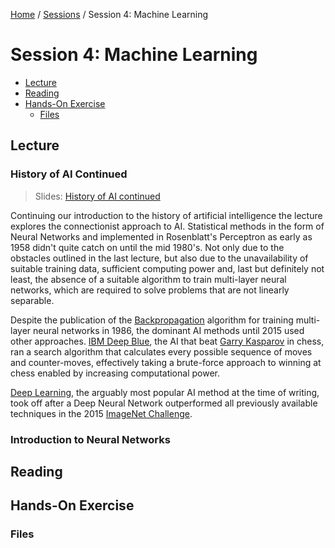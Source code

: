 [Home](../../README.md) / [Sessions](../README.md) / Session 4: Machine Learning

# Session 4: Machine Learning

* [Lecture](#lecture)
* [Reading](#reading)
* [Hands-On Exercise](#hands-on-exercise)
	* [Files](#files)

## Lecture

### History of AI Continued

> Slides: [History of AI continued](lecture/slides_history_of_ai_continued.md)

Continuing our introduction to the history of artificial intelligence the lecture explores the connectionist approach to AI. Statistical methods in the form of Neural Networks and implemented in Rosenblatt's Perceptron as early as 1958 didn't quite catch on until the mid 1980's. Not only due to the obstacles outlined in the last lecture, but also due to the unavailability of suitable training data, sufficient computing power and, last but definitely not least, the absence of a suitable algorithm to train multi-layer neural networks, which are required to solve problems that are not linearly separable.

Despite the publication of the [Backpropagation](https://en.wikipedia.org/wiki/Backpropagation) algorithm for training multi-layer neural networks in 1986, the dominant AI methods until 2015 used other approaches. [IBM Deep Blue](https://en.wikipedia.org/wiki/Deep_Blue_(chess_computer)), the AI that beat [Garry Kasparov](https://en.wikipedia.org/wiki/Garry_Kasparov) in chess, ran a search algorithm that calculates every possible sequence of moves and counter-moves, effectively taking a brute-force approach to winning at chess enabled by increasing computational power.

[Deep Learning](https://en.wikipedia.org/wiki/Deep_learning), the arguably most popular AI method at the time of writing, took off after a Deep Neural Network outperformed all previously available techniques in the 2015 [ImageNet Challenge](http://www.image-net.org/challenges/LSVRC/). 

### Introduction to Neural Networks

## Reading

## Hands-On Exercise

### Files